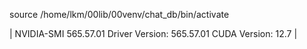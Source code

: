 source /home/lkm/00lib/00venv/chat_db/bin/activate




| NVIDIA-SMI 565.57.01              Driver Version: 565.57.01      CUDA Version: 12.7     |  